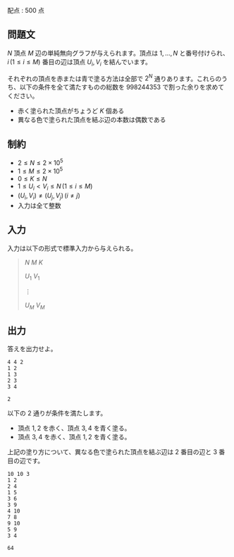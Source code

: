 配点 : $500$ 点

## 問題文

$N$ 頂点 $M$ 辺の単純無向グラフが与えられます。頂点は $1, \dots, N$ と番号付けられ、$i \, (1 \leq i \leq M)$ 番目の辺は頂点 $U_i, V_i$ を結んでいます。

それぞれの頂点を赤または青で塗る方法は全部で $2^N$ 通りあります。これらのうち、以下の条件を全て満たすものの総数を $998244353$ で割った余りを求めてください。

- 赤く塗られた頂点がちょうど $K$ 個ある
- 異なる色で塗られた頂点を結ぶ辺の本数は偶数である

## 制約

- $2 \leq N \leq 2 \times 10^5$
- $1 \leq M \leq 2 \times 10^5$
- $0 \leq K \leq N$
- $1 \leq U_i \lt V_i \leq N \, (1 \leq i \leq M)$
- $(U_i, V_i) \neq (U_j, V_j) \, (i \neq j)$
- 入力は全て整数

## 入力

入力は以下の形式で標準入力から与えられる。

> $N$ $M$ $K$
> 
> $U_1$ $V_1$
> 
> $\vdots$
> 
> $U_M$ $V_M$

## 出力

答えを出力せよ。

```input1
4 4 2
1 2
1 3
2 3
3 4
```

```output1
2
```

以下の $2$ 通りが条件を満たします。

- 頂点 $1, 2$ を赤く、頂点 $3, 4$ を青く塗る。
- 頂点 $3, 4$ を赤く、頂点 $1, 2$ を青く塗る。

上記の塗り方について、異なる色で塗られた頂点を結ぶ辺は $2$ 番目の辺と $3$ 番目の辺です。

```input2
10 10 3
1 2
2 4
1 5
3 6
3 9
4 10
7 8
9 10
5 9
3 4
```

```output2
64
```